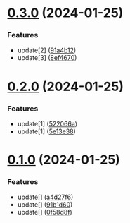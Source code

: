 # [0.3.0](https://github.com/pratikshinde590/sparrow-ap/compare/v0.2.0...v0.3.0) (2024-01-25)


### Features

* update[2] ([91a4b12](https://github.com/pratikshinde590/sparrow-ap/commit/91a4b12054667937f27e96160c0bf113800704d1))
* update[3] ([8ef4670](https://github.com/pratikshinde590/sparrow-ap/commit/8ef46706c5e30e696784438dc8d576cda0a4b34a))

# [0.2.0](https://github.com/pratikshinde590/sparrow-ap/compare/v0.1.0...v0.2.0) (2024-01-25)


### Features

* update[1] ([522066a](https://github.com/pratikshinde590/sparrow-ap/commit/522066a0eb6be87655ba3c8a4e5349792175b1d7))
* update[1] ([5e13e38](https://github.com/pratikshinde590/sparrow-ap/commit/5e13e384fe1d10f2de3476f7a3d4762310f57342))

# [0.1.0](https://github.com/pratikshinde590/sparrow-ap/compare/v0.0.17...v0.1.0) (2024-01-25)


### Features

* update[] ([a4d27f6](https://github.com/pratikshinde590/sparrow-ap/commit/a4d27f6cb0fb8039ab81fb3dcc4d363396346e3d))
* update[] ([91b1d60](https://github.com/pratikshinde590/sparrow-ap/commit/91b1d608fa9517cb42feeecb98464269d43fade9))
* update[] ([0f58d8f](https://github.com/pratikshinde590/sparrow-ap/commit/0f58d8f42f126cc31fe85ec6383bc68ff9532194))
